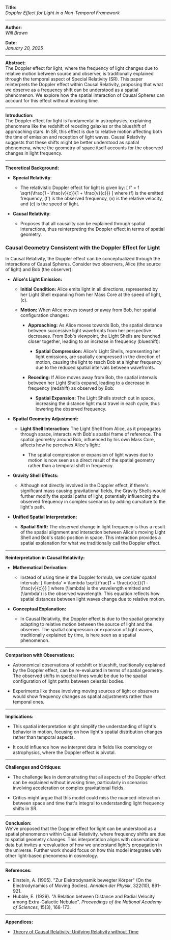 **Title:**  
*Doppler Effect for Light in a Non-Temporal Framework*

---

**Author:**  
*Will Brown*

**Date:**  
*January 20, 2025*

---

**Abstract:**  
The Doppler effect for light, where the frequency of light changes due to relative motion between source and observer, is traditionally explained through the temporal aspect of Special Relativity (SR). This paper reinterprets the Doppler effect within Causal Relativity, proposing that what we observe as a frequency shift can be understood as a spatial phenomenon. We explore how the spatial interaction of Causal Spheres can account for this effect without invoking time.

---

**Introduction:**  
The Doppler effect for light is fundamental in astrophysics, explaining phenomena like the redshift of receding galaxies or the blueshift of approaching stars. In SR, this effect is due to relative motion affecting both the time of emission and reception of light waves. Causal Relativity suggests that these shifts might be better understood as spatial phenomena, where the geometry of space itself accounts for the observed changes in light frequency.

---

**Theoretical Background:**

- **Special Relativity**: 
  - The relativistic Doppler effect for light is given by:
    \[
    f' = f \sqrt{\frac{1 - \frac{v}{c}}{1 + \frac{v}{c}}}
    \]
    where \(f\) is the emitted frequency, \(f'\) is the observed frequency, \(v\) is the relative velocity, and \(c\) is the speed of light.

- **Causal Relativity**: 
  - Proposes that all causality can be explained through spatial interactions, thus reinterpreting the Doppler effect in terms of spatial geometry.

### **Causal Geometry Consistent with the Doppler Effect for Light**

In Causal Relativity, the Doppler effect can be conceptualized through the interactions of Causal Spheres. Consider two observers, Alice (the source of light) and Bob (the observer):

- **Alice's Light Emission:**

  - **Initial Condition:** Alice emits light in all directions, represented by her Light Shell expanding from her Mass Core at the speed of light, \(c\).

  - **Motion:** When Alice moves toward or away from Bob, her spatial configuration changes:

    - **Approaching:** As Alice moves towards Bob, the spatial distance between successive light wavefronts from her perspective decreases. From Bob's viewpoint, the Light Shells are bunched closer together, leading to an increase in frequency (blueshift):

      - **Spatial Compression:** Alice's Light Shells, representing her light emissions, are spatially compressed in the direction of motion, causing the light to reach Bob at a higher frequency due to the reduced spatial intervals between wavefronts.

    - **Receding:** If Alice moves away from Bob, the spatial intervals between her Light Shells expand, leading to a decrease in frequency (redshift) as observed by Bob:

      - **Spatial Expansion:** The Light Shells stretch out in space, increasing the distance light must travel in each cycle, thus lowering the observed frequency.

- **Spatial Geometry Adjustment:**

  - **Light Shell Interaction:** The Light Shell from Alice, as it propagates through space, interacts with Bob's spatial frame of reference. The spatial geometry around Bob, influenced by his own Mass Core, affects how he perceives Alice's light:

    - The spatial compression or expansion of light waves due to motion is now seen as a direct result of the spatial geometry rather than a temporal shift in frequency.

- **Gravity Shell Effects:**

  - Although not directly involved in the Doppler effect, if there's significant mass causing gravitational fields, the Gravity Shells would further modify the spatial paths of light, potentially influencing the observed frequency in complex scenarios by adding curvature to the light's path.

- **Unified Spatial Interpretation:**

  - **Spatial Shift:** The observed change in light frequency is thus a result of the spatial alignment and interaction between Alice's moving Light Shell and Bob's static position in space. This interaction provides a spatial explanation for what we traditionally call the Doppler effect.

---

**Reinterpretation in Causal Relativity:**

- **Mathematical Derivation:**
  - Instead of using time in the Doppler formula, we consider spatial intervals:
    \[
    \lambda' = \lambda \sqrt{\frac{1 + \frac{v}{c}}{1 - \frac{v}{c}}}
    \]
    where \(\lambda\) is the wavelength emitted and \(\lambda'\) is the observed wavelength. This equation reflects how spatial distances between light waves change due to relative motion.

- **Conceptual Explanation:**
  - In Causal Relativity, the Doppler effect is due to the spatial geometry adapting to relative motion between the source of light and the observer. The spatial compression or expansion of light waves, traditionally explained by time, is here seen as a spatial phenomenon.

---

**Comparison with Observations:**  
- Astronomical observations of redshift or blueshift, traditionally explained by the Doppler effect, can be re-evaluated in terms of spatial geometry. The observed shifts in spectral lines would be due to the spatial configuration of light paths between celestial bodies.

- Experiments like those involving moving sources of light or observers would show frequency changes as spatial adjustments rather than temporal ones.

---

**Implications:**  
- This spatial interpretation might simplify the understanding of light's behavior in motion, focusing on how light's spatial distribution changes rather than temporal aspects.

- It could influence how we interpret data in fields like cosmology or astrophysics, where the Doppler effect is pivotal.

---

**Challenges and Critiques:**  
- The challenge lies in demonstrating that all aspects of the Doppler effect can be explained without invoking time, particularly in scenarios involving acceleration or complex gravitational fields.

- Critics might argue that this model could miss the nuanced interaction between space and time that's integral to understanding light frequency shifts in SR.

---

**Conclusion:**  
We've proposed that the Doppler effect for light can be understood as a spatial phenomenon within Causal Relativity, where frequency shifts are due to spatial geometry changes. This interpretation aligns with observational data but invites a reevaluation of how we understand light's propagation in the universe. Further work should focus on how this model integrates with other light-based phenomena in cosmology.

---

**References:**  
- Einstein, A. (1905). "Zur Elektrodynamik bewegter Körper" (On the Electrodynamics of Moving Bodies). *Annalen der Physik*, 322(10), 891-921.
- Hubble, E. (1929). "A Relation between Distance and Radial Velocity among Extra-Galactic Nebulae". *Proceedings of the National Academy of Sciences*, 15(3), 168-173.

---

**Appendices:**  
- [Theory of Causal Relativity: Unifying Relativity without Time](https://github.com/ENSpunks/Causal-Relativity-Public-/blob/main/Papers/Causal%20Relativity/Theory%20of%20Causal%20Relativity%20(Published%2001-20-25))
